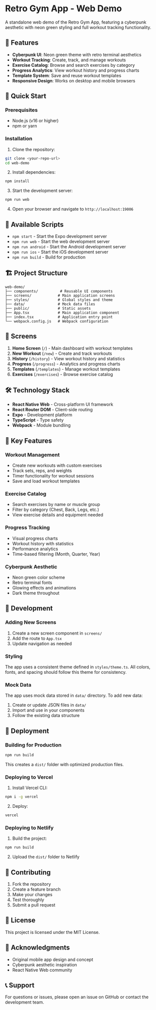 # Retro Gym App - Web Demo

A standalone web demo of the Retro Gym App, featuring a cyberpunk aesthetic with neon green styling and full workout tracking functionality.

## 🎯 Features

- **Cyberpunk UI**: Neon green theme with retro terminal aesthetics
- **Workout Tracking**: Create, track, and manage workouts
- **Exercise Catalog**: Browse and search exercises by category
- **Progress Analytics**: View workout history and progress charts
- **Template System**: Save and reuse workout templates
- **Responsive Design**: Works on desktop and mobile browsers

## 🚀 Quick Start

### Prerequisites

- Node.js (v16 or higher)
- npm or yarn

### Installation

1. Clone the repository:
```bash
git clone <your-repo-url>
cd web-demo
```

2. Install dependencies:
```bash
npm install
```

3. Start the development server:
```bash
npm run web
```

4. Open your browser and navigate to `http://localhost:19006`

## 📱 Available Scripts

- `npm start` - Start the Expo development server
- `npm run web` - Start the web development server
- `npm run android` - Start the Android development server
- `npm run ios` - Start the iOS development server
- `npm run build` - Build for production

## 🏗️ Project Structure

```
web-demo/
├── components/          # Reusable UI components
├── screens/            # Main application screens
├── styles/             # Global styles and theme
├── data/               # Mock data files
├── public/             # Static assets
├── App.tsx             # Main application component
├── index.tsx           # Application entry point
└── webpack.config.js   # Webpack configuration
```

## 🎨 Screens

1. **Home Screen** (`/`) - Main dashboard with workout templates
2. **New Workout** (`/new`) - Create and track workouts
3. **History** (`/history`) - View workout history and statistics
4. **Progress** (`/progress`) - Analytics and progress charts
5. **Templates** (`/templates`) - Manage workout templates
6. **Exercises** (`/exercises`) - Browse exercise catalog

## 🛠️ Technology Stack

- **React Native Web** - Cross-platform UI framework
- **React Router DOM** - Client-side routing
- **Expo** - Development platform
- **TypeScript** - Type safety
- **Webpack** - Module bundling

## 🎯 Key Features

### Workout Management
- Create new workouts with custom exercises
- Track sets, reps, and weights
- Timer functionality for workout sessions
- Save and load workout templates

### Exercise Catalog
- Search exercises by name or muscle group
- Filter by category (Chest, Back, Legs, etc.)
- View exercise details and equipment needed

### Progress Tracking
- Visual progress charts
- Workout history with statistics
- Performance analytics
- Time-based filtering (Month, Quarter, Year)

### Cyberpunk Aesthetic
- Neon green color scheme
- Retro terminal fonts
- Glowing effects and animations
- Dark theme throughout

## 🔧 Development

### Adding New Screens

1. Create a new screen component in `screens/`
2. Add the route to `App.tsx`
3. Update navigation as needed

### Styling

The app uses a consistent theme defined in `styles/theme.ts`. All colors, fonts, and spacing should follow this theme for consistency.

### Mock Data

The app uses mock data stored in `data/` directory. To add new data:

1. Create or update JSON files in `data/`
2. Import and use in your components
3. Follow the existing data structure

## 🚀 Deployment

### Building for Production

```bash
npm run build
```

This creates a `dist/` folder with optimized production files.

### Deploying to Vercel

1. Install Vercel CLI:
```bash
npm i -g vercel
```

2. Deploy:
```bash
vercel
```

### Deploying to Netlify

1. Build the project:
```bash
npm run build
```

2. Upload the `dist/` folder to Netlify

## 🤝 Contributing

1. Fork the repository
2. Create a feature branch
3. Make your changes
4. Test thoroughly
5. Submit a pull request

## 📄 License

This project is licensed under the MIT License.

## 🙏 Acknowledgments

- Original mobile app design and concept
- Cyberpunk aesthetic inspiration
- React Native Web community

## 📞 Support

For questions or issues, please open an issue on GitHub or contact the development team. 